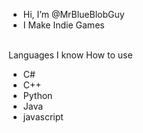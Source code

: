 - Hi, I’m @MrBlueBlobGuy
- I Make Indie Games
<br>
Languages I know How to use

- C#
- C++
- Python
- Java
- javascript


<!---
MrBlueBlobGuy/MrBlueBlobGuy is a ✨ special ✨ repository because its `README.md` (this file) appears on your GitHub profile.
You can click the Preview link to take a look at your changes.
--->
